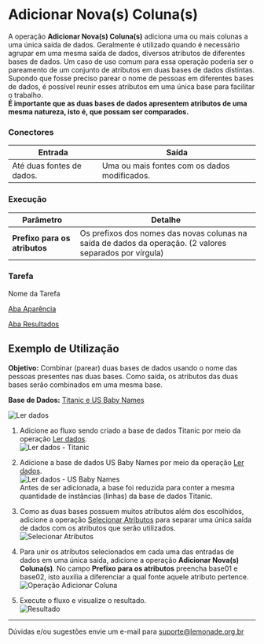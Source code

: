 # Adicionar Nova(s) Coluna(s)

A operação **Adicionar Nova(s) Coluna(s)** adiciona uma ou mais colunas a uma única saída de dados. Geralmente é utilizado quando é necessário agrupar em uma mesma saída de dados, diversos atributos de diferentes bases de dados. Um caso de uso comum para essa operação poderia ser o pareamento de um conjunto de atributos em duas bases de dados distintas. Supondo que fosse preciso parear o nome de pessoas em diferentes bases de dados, é possível reunir esses atributos em uma única base para facilitar o trabalho.\
**É importante que as duas bases de dados apresentem atributos de uma mesma natureza, isto é, que possam ser comparados.**



### Conectores
| Entrada | Saída |
| --- | --- |
| Até duas fontes de dados. | Uma ou mais fontes com os dados modificados. |


### Execução
| Parâmetro | Detalhe |
| --- | --- |
| **Prefixo para os atributos** | Os prefixos dos nomes das novas colunas na saída de dados da operação. (2 valores separados por vírgula) |

### Tarefa
Nome da Tarefa

[Aba Aparência][1]

[Aba Resultados][2]


## Exemplo de Utilização
**Objetivo:** Combinar (parear) duas bases de dados usando o nome das pessoas presentes nas duas bases. Como saída, os atributos das duas bases serão combinados em uma mesma base.

**Base de Dados:** [Titanic e US Baby Names][3]
	
![Ler dados](/img/spark/manipulacao_de_dados/coluna_adicionar_nova/image2.png)

1. Adicione ao fluxo sendo criado a base de dados Titanic por meio da operação [Ler dados][4].\
	![Ler dados - Titanic](/img/spark/manipulacao_de_dados/coluna_adicionar_nova/image3.png)
	
2. Adicione a base de dados US Baby Names por meio da operação [Ler dados][4]. \
	![Ler dados - US Baby Names](/img/spark/manipulacao_de_dados/coluna_adicionar_nova/image1.png)\
	Antes de ser adicionada, a base foi reduzida para conter a mesma quantidade de instâncias (linhas) da base de dados Titanic.
	
	
3. Como as duas bases possuem muitos atributos além dos escolhidos, adicione a operação [Selecionar Atributos][5] para separar uma única saída de dados com os atributos que serão utilizados.\
	![Selecionar Atributos](/img/spark/manipulacao_de_dados/coluna_adicionar_nova/image6.png)

4. Para unir os atributos selecionados em cada uma das entradas de dados em uma única saída, adicione a operação **Adicionar Nova(s) Coluna(s)**. No campo **Prefixo para os atributos** preencha base01 e base02, isto auxilia a diferenciar a qual fonte aquele atributo pertence.\
	![Operação Adicionar Coluna](/img/spark/manipulacao_de_dados/coluna_adicionar_nova/image4.png)
	
5. Execute o fluxo e visualize o resultado.\
	![Resultado](/img/spark/manipulacao_de_dados/coluna_adicionar_nova/image5.png)

-----

Dúvidas e/ou sugestões envie um e-mail para suporte@lemonade.org.br

[1]: /pt-br/
[2]: /pt-br/
[3]: /pt-br/
[4]: /pt-br/
[5]: /pt-br/
